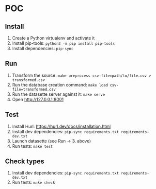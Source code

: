 # POC

## Install

1. Create a Python virtualenv and activate it
2. Install pip-tools: `python3 -m pip install pip-tools`
3. Install dependencies: `pip-sync`


## Run

1. Transform the source: `make preprocess csv-file=path/to/file.csv > transformed.csv`
2. Run the database creation command: `make load csv-file=transformed.csv`
3. Run the datasette server against it: `make serve`
4. Open http://127.0.0.1:8001


## Test

1. Install Hurl: https://hurl.dev/docs/installation.html
2. Install dev dependencies: `pip-sync requirements.txt requirements-dev.txt`
3. Launch datasette (see Run → 3. above)
4. Run tests: `make test`


## Check types

1. Install dev dependencies: `pip-sync requirements.txt requirements-dev.txt`
2. Run tests: `make check`
